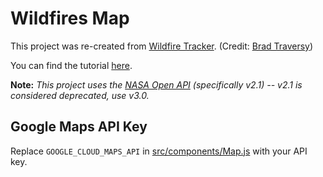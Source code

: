 # Wildfires Map

This project was re-created from [Wildfire Tracker](https://github.com/bradtraversy/wildfire-tracker). (Credit: [Brad Traversy](https://github.com/bradtraversy))

You can find the tutorial [here](https://www.youtube.com/watch?v=ontX4zfVqK8).

**Note:** *This project uses the [NASA Open API](https://api.nasa.gov) (specifically v2.1) -- v2.1 is considered deprecated, use v3.0.*

## Google Maps API Key

Replace `GOOGLE_CLOUD_MAPS_API` in [src/components/Map.js](https://github.com/WFarrow47/Wildfires-Map/blob/bfc15bde408e5a57ceea950ac41ec7f0988c9d34/src/components/Map.js#L25) with your API key.
